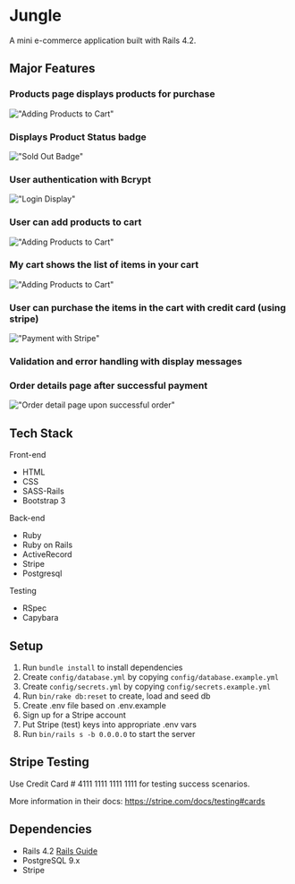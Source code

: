 # Jungle

A mini e-commerce application built with Rails 4.2.

## Major Features
### Products page displays products for purchase
!["Adding Products to Cart"](https://github.com/ej2brown/jungle-rails/blob/master/docs/01_Product_List.png)

### Displays Product Status badge
!["Sold Out Badge"](https://github.com/ej2brown/jungle-rails/blob/master/docs/07_Badges.png)

### User authentication with Bcrypt <br />
!["Login Display"](https://github.com/ej2brown/jungle-rails/blob/master/docs/02_Login_Display.png)

### User can add products to cart
!["Adding Products to Cart"](https://github.com/ej2brown/jungle-rails/blob/master/docs/03_Add_Items_Cart.png)

### My cart shows the list of items in your cart
!["Adding Products to Cart"](https://github.com/ej2brown/jungle-rails/blob/master/docs/04_Cart.png)

### User can purchase the items in the cart with credit card (using stripe)
!["Payment with Stripe"](https://github.com/ej2brown/jungle-rails/blob/master/docs/05_Payment_with_Stripe.png)

### Validation and error handling with display messages 

### Order details page after successful payment
!["Order detail page upon successful order"](https://github.com/ej2brown/jungle-rails/blob/master/docs/06_Order_Details.png)

## Tech Stack 
Front-end 
- HTML
- CSS
- SASS-Rails
- Bootstrap 3

Back-end
- Ruby
- Ruby on Rails
- ActiveRecord
- Stripe
- Postgresql

Testing
- RSpec
- Capybara

## Setup

1. Run `bundle install` to install dependencies
2. Create `config/database.yml` by copying `config/database.example.yml`
3. Create `config/secrets.yml` by copying `config/secrets.example.yml`
4. Run `bin/rake db:reset` to create, load and seed db
5. Create .env file based on .env.example
6. Sign up for a Stripe account
7. Put Stripe (test) keys into appropriate .env vars
8. Run `bin/rails s -b 0.0.0.0` to start the server

## Stripe Testing

Use Credit Card # 4111 1111 1111 1111 for testing success scenarios.

More information in their docs: <https://stripe.com/docs/testing#cards>

## Dependencies

* Rails 4.2 [Rails Guide](http://guides.rubyonrails.org/v4.2/)
* PostgreSQL 9.x
* Stripe
